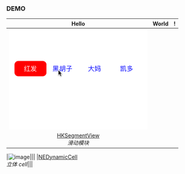 

### DEMO

|Hello|World|!|
|:---:|:---:|:---:|
|![image](https://github.com/SherlockQi/HKNote/blob/master/HKSegmentView.gif)|||
|[HKSegmentView](https://github.com/SherlockQi/HKSegmentView)<br>*滑动模块*|||



|![image](https://github.com/SherlockQi/HKNote/blob/master/DynamicCell.gif)|||
|[NEDynamicCell](https://github.com/SherlockQi/NEDynamicCell)<br>*立体 cell*|||




<!--|![image](https://github.com/mengxianliang/XLPlayButton/blob/master/GIF/1.gif)|![image](https://github.com/mengxianliang/XLPlayButton/blob/master/GIF/2.gif)||-->
<!--|[XLPlayButton](https://github.com/mengxianliang/XLPlayButton)<br>*爱奇艺播放按钮*|[XLPlayButton](https://github.com/mengxianliang/XLPlayButton)<br>*优酷播放按钮*||-->
<!--|![image](https://github.com/mengxianliang/XLSlideMenu/raw/master/GIF/1.gif)|![image](https://github.com/mengxianliang/XLSlideSwitch/raw/master/GIF/1-1.gif)|![image](https://github.com/mengxianliang/XLChannelControl/raw/master/GIF/3.gif)|-->
<!--|[XLSlideMenu](https://github.com/mengxianliang/XLSlideMenu)<br>*仿QQ滑动菜单*|[XLSlideSwitch](https://github.com/mengxianliang/XLSlideSwitch)<br>*仿今日头条滚动列表*|[XLChannelControl](https://github.com/mengxianliang/XLChannelControl)<br>*仿腾讯新闻频道管理功能*|-->
<!--|![image](https://github.com/mengxianliang/XLCardSwitch/raw/master/GIF/1.gif)|![image](https://github.com/mengxianliang/XLRefresh/raw/master/GIF/2.gif)|![image](https://github.com/mengxianliang/XLImageViewer/raw/master/GIF/1-1.gif)|-->
<!--|[XLCardSwitch](https://github.com/mengxianliang/XLCardSwitch)<br>*居中放大显示的图片浏览工具*|[XLRefresh](https://github.com/mengxianliang/XLRefresh)<br>*下拉刷新工具，支持ScrollView及其子类。*|[XLImageViewer](https://github.com/mengxianliang/XLImageViewer)<br>*图片浏览工具，支持本地、网络图片显示*|-->
<!--|![image](https://github.com/mengxianliang/XLUIFont/raw/master/GIF/1.gif)|![image](https://github.com/mengxianliang/XLBubbleTransition/raw/master/GIF/1.gif)|![image](https://github.com/mengxianliang/XLPaymentHUD/raw/master/GIF/1.gif)|-->
<!--|[XLUIFont](https://github.com/mengxianliang/XLUIFont)<br>*iOS系统字体快速查看工具*|[XLBubbleTransition](https://github.com/mengxianliang/XLBubbleTransition)<br>*支持Push、Pop、Present、Dismiss动画*|[XLPaymentHUD](https://github.com/mengxianliang/XLPaymentHUD)<br>*支付宝支付动画*|-->
<!--|![image](https://github.com/mengxianliang/XLTieBaLoading/raw/master/Image/1.gif)|![image](https://github.com/mengxianliang/XLDotLoading/raw/master/1.gif)|![image](https://github.com/mengxianliang/XLBallLoading/raw/master/GIF/1.gif)|-->
<!--|[XLTieBaLoading](https://github.com/mengxianliang/XLTieBaLoading)<br>*仿百度贴吧加载动画*|[XLDotLoading](https://github.com/mengxianliang/XLDotLoading)<br>*仿新浪微博红包加载动画*|[XLBallLoading](https://github.com/mengxianliang/XLBallLoading)<br>*球形加载动画*|-->
<!--|![image](https://github.com/mengxianliang/XLWaveProgress/raw/master/GIF/1.gif)|![image](https://github.com/mengxianliang/XLCircleProgress/raw/master/1.gif)|![image](https://github.com/mengxianliang/XLCycleCollectionView/raw/master/Gif/1.gif)|-->
<!--|[XLWaveProgress](https://github.com/mengxianliang/XLWaveProgress)<br>*波浪加载动画*|[XLCircleProgress](https://github.com/mengxianliang/XLCircleProgress)<br>*带有渐变色效果的进度显示动画*|[XLCycleCollectionView](https://github.com/mengxianliang/XLCycleCollectionView)<br>*无线轮播效果*|-->


